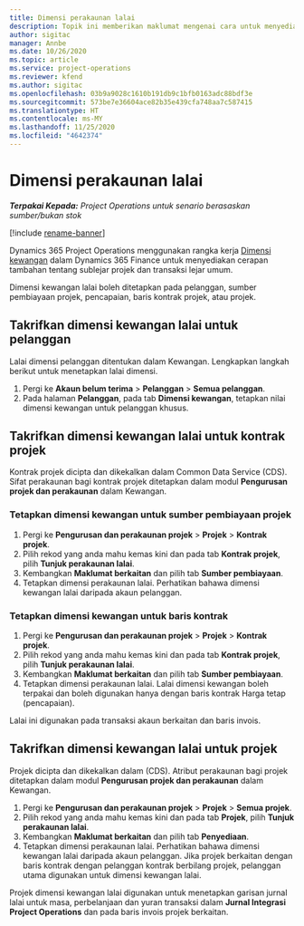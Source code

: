```yaml
---
title: Dimensi perakaunan lalai
description: Topik ini memberikan maklumat mengenai cara untuk menyediakan lalai dimensi kewangan.
author: sigitac
manager: Annbe
ms.date: 10/26/2020
ms.topic: article
ms.service: project-operations
ms.reviewer: kfend
ms.author: sigitac
ms.openlocfilehash: 03b9a9028c1610b191db9c1bfb0163adc88bdf3e
ms.sourcegitcommit: 573be7e36604ace82b35e439cfa748aa7c587415
ms.translationtype: HT
ms.contentlocale: ms-MY
ms.lasthandoff: 11/25/2020
ms.locfileid: "4642374"
---
```

# <a name="financial-dimension-defaults"></a>Dimensi perakaunan lalai

_**Terpakai Kepada:** Project Operations untuk senario berasaskan sumber/bukan stok_

[!include [rename-banner](~/includes/cc-data-platform-banner.md)]

Dynamics 365 Project Operations menggunakan rangka kerja [Dimensi kewangan](https://docs.microsoft.com/dynamics365/finance/general-ledger/financial-dimensions) dalam Dynamics 365 Finance untuk menyediakan cerapan tambahan tentang sublejar projek dan transaksi lejar umum.

Dimensi kewangan lalai boleh ditetapkan pada pelanggan, sumber pembiayaan projek, pencapaian, baris kontrak projek, atau projek.

## <a name="define-default-financial-dimensions-for-a-customer"></a>Takrifkan dimensi kewangan lalai untuk pelanggan

Lalai dimensi pelanggan ditentukan dalam Kewangan. Lengkapkan langkah berikut untuk menetapkan lalai dimensi.

1. Pergi ke **Akaun belum terima** > **Pelanggan** > **Semua pelanggan**.
2. Pada halaman **Pelanggan**, pada tab **Dimensi kewangan**, tetapkan nilai dimensi kewangan untuk pelanggan khusus.

## <a name="define-default-financial-dimensions-for-project-contracts"></a>Takrifkan dimensi kewangan lalai untuk kontrak projek

Kontrak projek dicipta dan dikekalkan dalam Common Data Service (CDS). Sifat perakaunan bagi kontrak projek ditetapkan dalam modul **Pengurusan projek dan perakaunan** dalam Kewangan.

### <a name="set-financial-dimensions-for-a-project-funding-source"></a>Tetapkan dimensi kewangan untuk sumber pembiayaan projek

1. Pergi ke **Pengurusan dan perakaunan projek** > **Projek** > **Kontrak projek**.
2. Pilih rekod yang anda mahu kemas kini dan pada tab **Kontrak projek**, pilih **Tunjuk perakaunan lalai**.
3. Kembangkan **Maklumat berkaitan** dan pilih tab **Sumber pembiayaan**.
4. Tetapkan dimensi perakaunan lalai. Perhatikan bahawa dimensi kewangan lalai daripada akaun pelanggan.

### <a name="set-financial-dimensions-for-a-project-contract-line"></a>Tetapkan dimensi kewangan untuk baris kontrak

1. Pergi ke **Pengurusan dan perakaunan projek** > **Projek** > **Kontrak projek**.
2. Pilih rekod yang anda mahu kemas kini dan pada tab **Kontrak projek**, pilih **Tunjuk perakaunan lalai**.
3. Kembangkan **Maklumat berkaitan** dan pilih tab **Sumber pembiayaan**.
4. Tetapkan dimensi perakaunan lalai. Lalai dimensi kewangan boleh terpakai dan boleh digunakan hanya dengan baris kontrak Harga tetap (pencapaian).

Lalai ini digunakan pada transaksi akaun berkaitan dan baris invois.

## <a name="define-default-financial-dimensions-for-projects"></a>Takrifkan dimensi kewangan lalai untuk projek

Projek dicipta dan dikekalkan dalam (CDS). Atribut perakaunan bagi projek ditetapkan dalam modul **Pengurusan projek dan perakaunan** dalam Kewangan.

1. Pergi ke **Pengurusan dan perakaunan projek** > **Projek** > **Semua projek**.
2. Pilih rekod yang anda mahu kemas kini dan pada tab **Projek**, pilih **Tunjuk perakaunan lalai**.
3. Kembangkan **Maklumat berkaitan** dan pilih tab **Penyediaan**.
4. Tetapkan dimensi perakaunan lalai. Perhatikan bahawa dimensi kewangan lalai daripada akaun pelanggan. Jika projek berkaitan dengan baris kontrak dengan pelanggan kontrak berbilang projek, pelanggan utama digunakan untuk dimensi kewangan lalai.

Projek dimensi kewangan lalai digunakan untuk menetapkan garisan jurnal lalai untuk masa, perbelanjaan dan yuran transaksi dalam **Jurnal Integrasi Project Operations** dan pada baris invois projek berkaitan.
